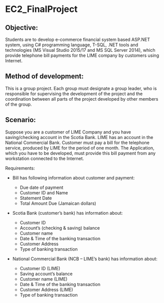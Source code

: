 # EC2_FinalProject

## Objective:
Students are to develop e-commerce financial system based ASP.NET system, using C# programming language, T-SQL, .NET tools and technologies (MS Visual Studio 2015/17 and MS SQL Server 2014), which provide telephone bill payments for the LIME company by customers using Internet.

## Method of development:
This is a group project. Each group must designate a group leader, who is responsible for supervising the development of the project and the coordination between all parts of the project developed by other members of the group.

## Scenario:
Suppose you are a customer of LIME Company and you have saving/checking account in the Scotia Bank. LIME has an account in the National Commercial Bank. Customer must pay a bill for the telephone service, produced by LIME for the period of one month. The Application, which you have to be developed, must provide this bill payment from any workstation connected to the Internet.

Requirements:
* Bill has following information about customer and payment:
  - Due date of payment
  - Customer ID and Name
  - Statement Date
  - Total Amount Due (Jamaican dollars)

* Scotia Bank (customer’s bank) has information about:
  - Customer ID
  - Account’s (checking & saving) balance
  - Customer name
  - Date & Time of the banking transaction
  - Customer Address
  - Type of banking transaction

* National Commercial Bank (NCB – LIME’s bank) has information about:
  - Customer ID (LIME)
  - Saving account’s balance
  - Customer name (LIME)
  - Date & Time of the banking transaction
  - Customer Address (LIME)
  - Type of banking transaction

